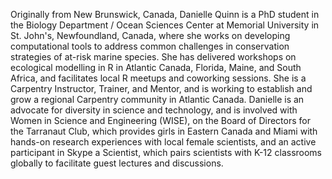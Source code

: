 Originally from New Brunswick, Canada, Danielle Quinn is a PhD student in the Biology Department / Ocean Sciences Center at Memorial University in St. John's, Newfoundland, Canada, where she works on developing computational tools to address common challenges in conservation strategies of at-risk marine species. She has delivered workshops on ecological modelling in R in Atlantic Canada, Florida, Maine, and South Africa, and facilitates local R meetups and coworking sessions. She is a Carpentry Instructor, Trainer, and Mentor, and is working to establish and grow a regional Carpentry community in Atlantic Canada. Danielle is an advocate for diversity in science and technology, and is involved with Women in Science and Engineering (WISE), on the Board of Directors for the Tarranaut Club, which provides girls in Eastern Canada and Miami with hands-on research experiences with local female scientists, and an active participant in Skype a Scientist, which pairs scientists with K-12 classrooms globally to facilitate guest lectures and discussions.
